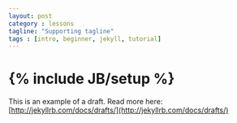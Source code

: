 ```yaml
---
layout: post
category : lessons
tagline: "Supporting tagline"
tags : [intro, beginner, jekyll, tutorial]
---
```


# {% include JB/setup %}

This is an example of a draft.
Read more here: [http://jekyllrb.com/docs/drafts/](http://jekyllrb.com/docs/drafts/)
